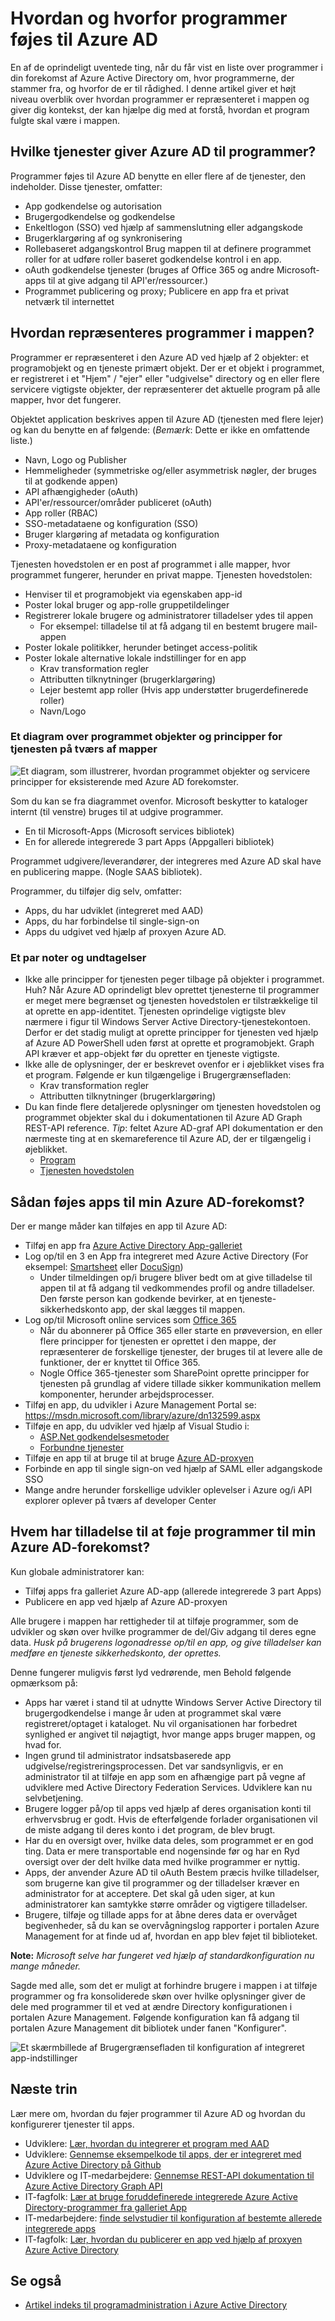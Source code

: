 <properties
   pageTitle="Sådan føjes programmer til Azure Active Directory."
   description="I denne artikel beskrives, hvordan programmer føjes til en forekomst af Azure Active Directory."
   services="active-directory"
   documentationCenter=""
   authors="shoatman"
   manager="kbrint"
   editor=""/>

   <tags
      ms.service="active-directory"
      ms.devlang="na"
      ms.topic="article"
      ms.tgt_pltfrm="na"
      ms.workload="identity"
      ms.date="02/09/2016"
      ms.author="shoatman"/>

# <a name="how-and-why-applications-are-added-to-azure-ad"></a>Hvordan og hvorfor programmer føjes til Azure AD

En af de oprindeligt uventede ting, når du får vist en liste over programmer i din forekomst af Azure Active Directory om, hvor programmerne, der stammer fra, og hvorfor de er til rådighed.  I denne artikel giver et højt niveau overblik over hvordan programmer er repræsenteret i mappen og giver dig kontekst, der kan hjælpe dig med at forstå, hvordan et program fulgte skal være i mappen.

## <a name="what-services-does-azure-ad-provide-to-applications"></a>Hvilke tjenester giver Azure AD til programmer?

Programmer føjes til Azure AD benytte en eller flere af de tjenester, den indeholder.  Disse tjenester, omfatter:

* App godkendelse og autorisation
* Brugergodkendelse og godkendelse
* Enkeltlogon (SSO) ved hjælp af sammenslutning eller adgangskode
* Brugerklargøring af og synkronisering
* Rollebaseret adgangskontrol Brug mappen til at definere programmet roller for at udføre roller baseret godkendelse kontrol i en app.
* oAuth godkendelse tjenester (bruges af Office 365 og andre Microsoft-apps til at give adgang til API'er/ressourcer.)
* Programmet publicering og proxy; Publicere en app fra et privat netværk til internettet

## <a name="how-are-applications-represented-in-the-directory"></a>Hvordan repræsenteres programmer i mappen?

Programmer er repræsenteret i den Azure AD ved hjælp af 2 objekter: et programobjekt og en tjeneste primært objekt.  Der er et objekt i programmet, er registreret i et "Hjem" / "ejer" eller "udgivelse" directory og en eller flere servicere vigtigste objekter, der repræsenterer det aktuelle program på alle mapper, hvor det fungerer.  

Objektet application beskrives appen til Azure AD (tjenesten med flere lejer) og kan du benytte en af følgende: (*Bemærk*: Dette er ikke en omfattende liste.)

* Navn, Logo og Publisher
* Hemmeligheder (symmetriske og/eller asymmetrisk nøgler, der bruges til at godkende appen)
* API afhængigheder (oAuth)
* API'er/ressourcer/områder publiceret (oAuth)
* App roller (RBAC)
* SSO-metadataene og konfiguration (SSO)
* Bruger klargøring af metadata og konfiguration
* Proxy-metadataene og konfiguration

Tjenesten hovedstolen er en post af programmet i alle mapper, hvor programmet fungerer, herunder en privat mappe.  Tjenesten hovedstolen:

* Henviser til et programobjekt via egenskaben app-id
* Poster lokal bruger og app-rolle gruppetildelinger
* Registrerer lokale brugere og administratorer tilladelser ydes til appen
    * For eksempel: tilladelse til at få adgang til en bestemt brugere mail-appen
* Poster lokale politikker, herunder betinget access-politik
* Poster lokale alternative lokale indstillinger for en app
    * Krav transformation regler
    * Attributten tilknytninger (brugerklargøring)
    * Lejer bestemt app roller (Hvis app understøtter brugerdefinerede roller)
    * Navn/Logo

### <a name="a-diagram-of-application-objects-and-service-principals-across-directories"></a>Et diagram over programmet objekter og principper for tjenesten på tværs af mapper

![Et diagram, som illustrerer, hvordan programmet objekter og servicere principper for eksisterende med Azure AD forekomster.][apps_service_principals_directory]

Som du kan se fra diagrammet ovenfor.  Microsoft beskytter to kataloger internt (til venstre) bruges til at udgive programmer.

* En til Microsoft-Apps (Microsoft services bibliotek)
* En for allerede integrerede 3 part Apps (Appgalleri bibliotek)

Programmet udgivere/leverandører, der integreres med Azure AD skal have en publicering mappe.  (Nogle SAAS bibliotek).

Programmer, du tilføjer dig selv, omfatter:

* Apps, du har udviklet (integreret med AAD)
* Apps, du har forbindelse til single-sign-on
* Apps du udgivet ved hjælp af proxyen Azure AD.

### <a name="a-couple-of-notes-and-exceptions"></a>Et par noter og undtagelser

* Ikke alle principper for tjenesten peger tilbage på objekter i programmet.  Huh? Når Azure AD oprindeligt blev oprettet tjenesterne til programmer er meget mere begrænset og tjenesten hovedstolen er tilstrækkelige til at oprette en app-identitet.  Tjenesten oprindelige vigtigste blev nærmere i figur til Windows Server Active Directory-tjenestekontoen.  Derfor er det stadig muligt at oprette principper for tjenesten ved hjælp af Azure AD PowerShell uden først at oprette et programobjekt.  Graph API kræver et app-objekt før du opretter en tjeneste vigtigste.
* Ikke alle de oplysninger, der er beskrevet ovenfor er i øjeblikket vises fra et program.  Følgende er kun tilgængelige i Brugergrænsefladen:
    * Krav transformation regler
    * Attributten tilknytninger (brugerklargøring)
* Du kan finde flere detaljerede oplysninger om tjenesten hovedstolen og programmet objekter skal du i dokumentationen til Azure AD Graph REST-API reference.  *Tip*: feltet Azure AD-graf API dokumentation er den nærmeste ting at en skemareference til Azure AD, der er tilgængelig i øjeblikket.  
    * [Program](https://msdn.microsoft.com/library/azure/dn151677.aspx)
    * [Tjenesten hovedstolen](https://msdn.microsoft.com/library/azure/dn194452.aspx)


## <a name="how-are-apps-added-to-my-azure-ad-instance"></a>Sådan føjes apps til min Azure AD-forekomst?
Der er mange måder kan tilføjes en app til Azure AD:

* Tilføj en app fra [Azure Active Directory App-galleriet](https://azure.microsoft.com/updates/azure-active-directory-over-1000-apps/)
* Log op/til en 3 en App fra integreret med Azure Active Directory (For eksempel: [Smartsheet](https://app.smartsheet.com/b/home) eller [DocuSign](https://www.docusign.net/member/MemberLogin.aspx))
    * Under tilmeldingen op/i brugere bliver bedt om at give tilladelse til appen til at få adgang til vedkommendes profil og andre tilladelser.  Den første person kan godkende bevirker, at en tjeneste-sikkerhedskonto app, der skal lægges til mappen.
* Log op/til Microsoft online services som [Office 365](http://products.office.com/)
    * Når du abonnerer på Office 365 eller starte en prøveversion, en eller flere principper for tjenesten er oprettet i den mappe, der repræsenterer de forskellige tjenester, der bruges til at levere alle de funktioner, der er knyttet til Office 365.
    * Nogle Office 365-tjenester som SharePoint oprette principper for tjenesten på grundlag af videre tillade sikker kommunikation mellem komponenter, herunder arbejdsprocesser.
* Tilføj en app, du udvikler i Azure Management Portal se: https://msdn.microsoft.com/library/azure/dn132599.aspx
* Tilføje en app, du udvikler ved hjælp af Visual Studio i:
    * [ASP.Net godkendelsesmetoder](http://www.asp.net/visual-studio/overview/2013/creating-web-projects-in-visual-studio#orgauthoptions)
    * [Forbundne tjenester](http://blogs.msdn.com/b/visualstudio/archive/2014/11/19/connecting-to-cloud-services.aspx)
* Tilføje en app til at bruge til at bruge [Azure AD-proxyen](https://msdn.microsoft.com/library/azure/dn768219.aspx)
* Forbinde en app til single sign-on ved hjælp af SAML eller adgangskode SSO
* Mange andre herunder forskellige udvikler oplevelser i Azure og/i API explorer oplever på tværs af developer Center

## <a name="who-has-permission-to-add-applications-to-my-azure-ad-instance"></a>Hvem har tilladelse til at føje programmer til min Azure AD-forekomst?

Kun globale administratorer kan:

* Tilføj apps fra galleriet Azure AD-app (allerede integrerede 3 part Apps)
* Publicere en app ved hjælp af Azure AD-proxyen

Alle brugere i mappen har rettigheder til at tilføje programmer, som de udvikler og skøn over hvilke programmer de del/Giv adgang til deres egne data.  *Husk på brugerens logonadresse op/til en app, og give tilladelser kan medføre en tjeneste sikkerhedskonto, der oprettes.*

Denne fungerer muligvis først lyd vedrørende, men Behold følgende opmærksom på:

* Apps har været i stand til at udnytte Windows Server Active Directory til brugergodkendelse i mange år uden at programmet skal være registreret/optaget i kataloget.  Nu vil organisationen har forbedret synlighed er angivet til nøjagtigt, hvor mange apps bruger mappen, og hvad for.
* Ingen grund til administrator indsatsbaserede app udgivelse/registreringsprocessen.  Det var sandsynligvis, er en administrator til at tilføje en app som en afhængige part på vegne af udviklere med Active Directory Federation Services.  Udviklere kan nu selvbetjening.
* Brugere logger på/op til apps ved hjælp af deres organisation konti til erhvervsbrug er godt.  Hvis de efterfølgende forlader organisationen vil de miste adgang til deres konto i det program, de blev brugt.
* Har du en oversigt over, hvilke data deles, som programmet er en god ting.  Data er mere transportable end nogensinde før og har en Ryd oversigt over der delt hvilke data med hvilke programmer er nyttig.
* Apps, der anvender Azure AD til oAuth Bestem præcis hvilke tilladelser, som brugerne kan give til programmer og der tilladelser kræver en administrator for at acceptere.  Det skal gå uden siger, at kun administratorer kan samtykke større områder og vigtigere tilladelser.
* Brugere, tilføje og tillade apps for at åbne deres data er overvåget begivenheder, så du kan se overvågningslog rapporter i portalen Azure Management for at finde ud af, hvordan en app blev føjet til biblioteket.

**Note:** *Microsoft selve har fungeret ved hjælp af standardkonfiguration nu mange måneder.*

Sagde med alle, som det er muligt at forhindre brugere i mappen i at tilføje programmer og fra konsoliderede skøn over hvilke oplysninger giver de dele med programmer til et ved at ændre Directory konfigurationen i portalen Azure Management.  Følgende konfiguration kan få adgang til portalen Azure Management dit bibliotek under fanen "Konfigurer".

![Et skærmbillede af Brugergrænsefladen til konfiguration af integreret app-indstillinger][app_settings]


<!--Every topic should have next steps and links to the next logical set of content to keep the customer engaged-->
## <a name="next-steps"></a>Næste trin

Lær mere om, hvordan du føjer programmer til Azure AD og hvordan du konfigurerer tjenester til apps.

* Udviklere: [Lær, hvordan du integrerer et program med AAD](https://msdn.microsoft.com/library/azure/dn151122.aspx)
* Udviklere: [Gennemse eksempelkode til apps, der er integreret med Azure Active Directory på Github](https://github.com/AzureADSamples)
* Udviklere og IT-medarbejdere: [Gennemse REST-API dokumentation til Azure Active Directory Graph API](https://msdn.microsoft.com/library/azure/hh974478.aspx)
* IT-fagfolk: [Lær at bruge foruddefinerede integrerede Azure Active Directory-programmer fra galleriet App](https://msdn.microsoft.com/library/azure/dn308590.aspx)
* IT-medarbejdere: [finde selvstudier til konfiguration af bestemte allerede integrerede apps](https://msdn.microsoft.com/library/azure/dn893637.aspx)
* IT-fagfolk: [Lær, hvordan du publicerer en app ved hjælp af proxyen Azure Active Directory](https://msdn.microsoft.com/library/azure/dn768219.aspx)

## <a name="see-also"></a>Se også

- [Artikel indeks til programadministration i Azure Active Directory](active-directory-apps-index.md)

<!--Image references-->
[apps_service_principals_directory]:media/active-directory-how-applications-are-added/HowAppsAreAddedToAAD.jpg
[app_settings]:media/active-directory-how-applications-are-added/IntegratedAppSettings.jpg
